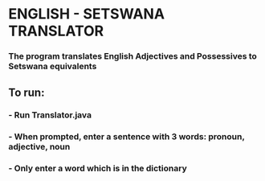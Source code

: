 # ENGLISH - SETSWANA TRANSLATOR
### The program translates English Adjectives and Possessives to Setswana equivalents
## To run:
### - Run Translator.java
### - When prompted, enter a sentence with 3 words: pronoun, adjective, noun
### - Only enter a word which is in the dictionary
